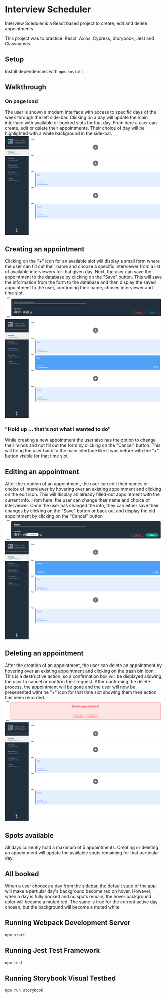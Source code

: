 # Interview Scheduler

Interview Sceduler is a React based project to create, edit and delete appointments

This project was to practice: React, Axios, Cypress, Storybook, Jest and Classnames 

## Setup

Install dependencies with `npm install`.

## Walkthrough
### On page load
The user is shown a modern interface with access to specific days of the week through the left side-bar. Clicking on a day will update the main interface with available or booked slots for that day. From here a user can create, edit or delete their appointments. Their choice of day will be highlighted with a white background in the side-bar.
!["On page load"](https://github.com/Eric-Lombardo/scheduler/blob/master/docs/home.png?raw=true)

## Creating an appointment
Clicking on the "+" icon for an available slot will display a small form where the user can fill out their name and choose a specific interviewer from a list of available interviewers for that given day. Next, the user can save the appointment to the database by clicking on the "Save" button. This will save the information from the form to the database and then display the saved appointment to the user, confirming their name, chosen interviewer and time slot.
!["Empty form"](https://github.com/Eric-Lombardo/scheduler/blob/master/docs/empty_form.png?raw=true)
!["Created a new appoitnment"](https://github.com/Eric-Lombardo/scheduler/blob/master/docs/show_new_appointment.png?raw=true)
### "Hold up ... that's not what I wanted to do"
While creating a new appointment the user also has the option to change their minds and not fill out the form by clicking on the "Cancel" button. This will bring the user back to the main interface like it was before with the "+" button visible for that time slot

## Editing an appointment
After the creation of an appointment, the user can edit their names or choice of interviewer by hovering over an existing appointment and clicking on the edit icon. This will display an already filled-out appointment with the current info. From here, the user can change their name and choice of interviewer. Once the user has changed the info, they can either save their changes by clicking on the "Save" button or back out and display the old appointment by clicking on the "Cancel" button
!["Edit appoitnment"](https://github.com/Eric-Lombardo/scheduler/blob/master/docs/filled_out_form_isolated.png?raw=true)
!["Show editted appointment"](https://github.com/Eric-Lombardo/scheduler/blob/master/docs/show_edit_appointment.png?raw=true)

## Deleting an appointment
After the creation of an appointment, the user can delete an appointment by hovering over an existing appointment and clicking on the trash bin icon. This is a destructive action, so a confirmation box will be displayed allowing the user to cancel or confirm their request. After confirming the delete process, the appointment will be gone and the user will now be presenented witht he "+" icon for that time slot showing them their action has been recorded.
!["Delete confirmation"](https://github.com/Eric-Lombardo/scheduler/blob/master/docs/delete_confirmation.png?raw=true)
!["Show delete success"](https://github.com/Eric-Lombardo/scheduler/blob/master/docs/show_delete_confirmation.png?raw=true)

## Spots available
All days currently hold a maximum of 5 appointments. Creating or deleting an appointment will update the available spots remaining for that particular day.

## All booked
When a user chooses a day from the sidebar, the default state of the app will make a partiular day's background become red on hover. However, when a day is fully booked and no spots remain, the hover background color will become a muted red. The same is true for the current active day chosen, but the background will become a muted white.

## Running Webpack Development Server

```sh
npm start
```

## Running Jest Test Framework

```sh
npm test
```

## Running Storybook Visual Testbed

```sh
npm run storybook
```
